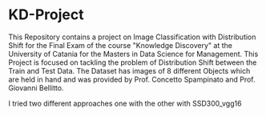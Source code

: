 # KD-Project
This Repository contains a project on Image Classification with Distribution Shift for the Final Exam of the course "Knowledge Discovery" at the University of Catania for the Masters in Data Science for Management.
This Project is focused on tackling the problem of Distribution Shift between the Train and Test Data.
The Dataset has images of 8 different Objects which are held in hand and was provided by Prof. Concetto Spampinato and Prof. Giovanni Bellitto.

I tried two different approaches one with the other with SSD300_vgg16 

